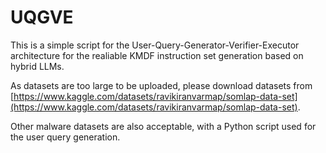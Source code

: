 # UQGVE

This is a simple script for the User-Query-Generator-Verifier-Executor architecture for the realiable KMDF instruction set generation based on hybrid LLMs. 

As datasets are too large to be uploaded, please download datasets from [https://www.kaggle.com/datasets/ravikiranvarmap/somlap-data-set](https://www.kaggle.com/datasets/ravikiranvarmap/somlap-data-set). 

Other malware datasets are also acceptable, with a Python script used for the user query generation. 
